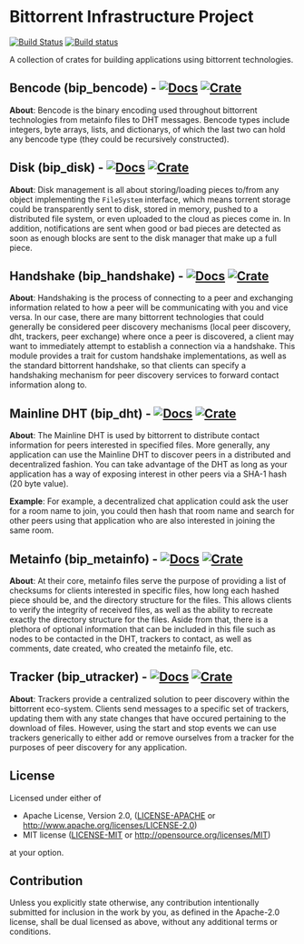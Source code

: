 # Bittorrent Infrastructure Project
[![Build Status](https://travis-ci.org/GGist/bip-rs.svg?branch=master)](https://travis-ci.org/GGist/bip-rs) [![Build status](https://ci.appveyor.com/api/projects/status/muiqrh76k5hoir0s/branch/master?svg=true)](https://ci.appveyor.com/project/GGist/bip-rs/branch/master)

A collection of crates for building applications using bittorrent technologies.

## Bencode (bip_bencode) - [![Docs](https://img.shields.io/badge/docs-up--to--date-blue.svg)](https://docs.rs/bip_bencode) [![Crate](http://meritbadge.herokuapp.com/bip_bencode)](https://crates.io/crates/bip_bencode)

**About**: Bencode is the binary encoding used throughout bittorrent technologies from metainfo files to DHT messages. Bencode types include integers, byte arrays, lists, and dictionarys, of which the last two can hold any bencode type (they could be recursively constructed).

## Disk (bip_disk) - [![Docs](https://img.shields.io/badge/docs-up--to--date-blue.svg)](https://docs.rs/bip_disk) [![Crate](http://meritbadge.herokuapp.com/bip_disk)](https://crates.io/crates/bip_disk)

**About**: Disk management is all about storing/loading pieces to/from any object implementing the ```FileSystem``` interface, which means torrent storage could be transparently sent to disk, stored in memory, pushed to a distributed file system, or even uploaded to the cloud as pieces come in. In addition, notifications are sent when good or bad pieces are detected as soon as enough blocks are sent to the disk manager that make up a full piece.

## Handshake (bip_handshake) - [![Docs](https://img.shields.io/badge/docs-up--to--date-blue.svg)](https://docs.rs/bip_handshake) [![Crate](http://meritbadge.herokuapp.com/bip_handshake)](https://crates.io/crates/bip_handshake)

**About**: Handshaking is the process of connecting to a peer and exchanging information related to how a peer will be communicating with you and vice versa. In our case, there are many bittorrent technologies that could generally be considered peer discovery mechanisms (local peer discovery, dht, trackers, peer exchange) where once a peer is discovered, a client may want to immediately attempt to establish a connection via a handshake. This module provides a trait for custom handshake implementations, as well as the standard bittorrent handshake, so that clients can specify a handshaking mechanism for peer discovery services to forward contact information along to.

## Mainline DHT (bip_dht) - [![Docs](https://img.shields.io/badge/docs-up--to--date-blue.svg)](https://docs.rs/bip_dht) [![Crate](http://meritbadge.herokuapp.com/bip_dht)](https://crates.io/crates/bip_dht)

**About**: The Mainline DHT is used by bittorrent to distribute contact information for peers interested in specified files. More generally, any application can use the Mainline DHT to discover peers in a distributed and decentralized fashion. You can take advantage of the DHT as long as your application has a way of exposing interest in other peers via a SHA-1 hash (20 byte value).

**Example**: For example, a decentralized chat application could ask the user for a room name to join, you could then hash that room name and search for other peers using that application who are also interested in joining the same room.

## Metainfo (bip_metainfo) - [![Docs](https://img.shields.io/badge/docs-up--to--date-blue.svg)](https://docs.rs/bip_metainfo) [![Crate](http://meritbadge.herokuapp.com/bip_metainfo)](https://crates.io/crates/bip_metainfo)

**About**: At their core, metainfo files serve the purpose of providing a list of checksums for clients interested in specific files, how long each hashed piece should be, and the directory structure for the files. This allows clients to verify the integrity of received files, as well as the ability to recreate exactly the directory structure for the files. Aside from that, there is a plethora of optional information that can be included in this file such as nodes to be contacted in the DHT, trackers to contact, as well as comments, date created, who created the metainfo file, etc.

## Tracker (bip_utracker) - [![Docs](https://img.shields.io/badge/docs-up--to--date-blue.svg)](https://docs.rs/bip_utracker) [![Crate](http://meritbadge.herokuapp.com/bip_utracker)](https://crates.io/crates/bip_utracker)

**About**: Trackers provide a centralized solution to peer discovery within the bittorrent eco-system. Clients send messages to a specific set of trackers, updating them with any state changes that have occured pertaining to the download of files. However, using the start and stop events we can use trackers generically to either add or remove ourselves from a tracker for the purposes of peer discovery for any application.

## License

Licensed under either of

 * Apache License, Version 2.0, ([LICENSE-APACHE](LICENSE-APACHE) or http://www.apache.org/licenses/LICENSE-2.0)
 * MIT license ([LICENSE-MIT](LICENSE-MIT) or http://opensource.org/licenses/MIT)

at your option.

## Contribution

Unless you explicitly state otherwise, any contribution intentionally submitted
for inclusion in the work by you, as defined in the Apache-2.0 license, shall be dual licensed as above, without any
additional terms or conditions.
